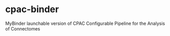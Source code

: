 # cpac-binder
MyBinder launchable version of CPAC Configurable Pipeline for the Analysis of Connectomes
